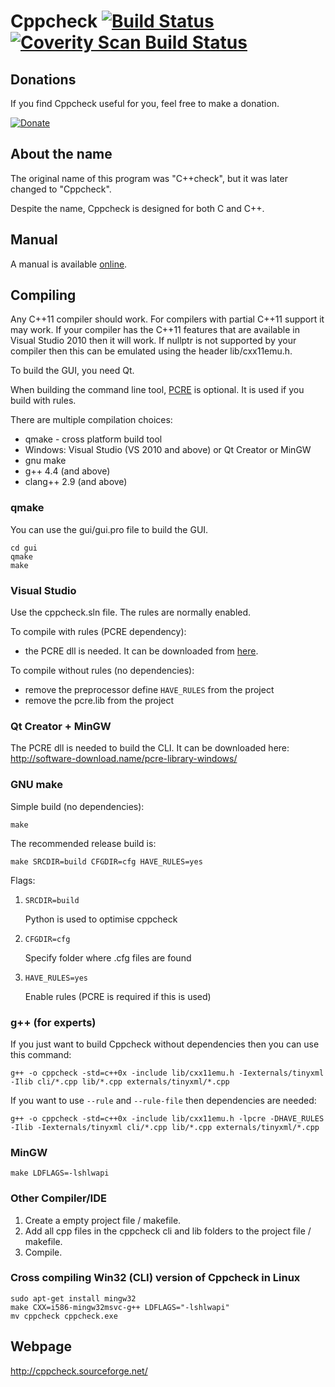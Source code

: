 # Cppcheck [![Build Status](https://travis-ci.org/danmar/cppcheck.png?branch=master)](https://travis-ci.org/danmar/cppcheck) [![Coverity Scan Build Status](https://scan.coverity.com/projects/512/badge.svg)](https://scan.coverity.com/projects/512)

## Donations

If you find Cppcheck useful for you, feel free to make a donation.

[![Donate](http://pledgie.com/campaigns/4127.png)](http://pledgie.com/campaigns/4127)

## About the name

The original name of this program was "C++check", but it was later changed to "Cppcheck".

Despite the name, Cppcheck is designed for both C and C++.

## Manual

A manual is available [online](http://cppcheck.sourceforge.net/manual.pdf).

## Compiling

Any C++11 compiler should work. For compilers with partial C++11 support it may work. If your compiler has the C++11 features that are available in Visual Studio 2010 then it will work. If nullptr is not supported by your compiler then this can be emulated using the header lib/cxx11emu.h.

To build the GUI, you need Qt.

When building the command line tool, [PCRE](http://www.pcre.org/) is optional. It is used if you build with rules.

There are multiple compilation choices:
* qmake - cross platform build tool
* Windows: Visual Studio (VS 2010 and above) or Qt Creator or MinGW
* gnu make
* g++ 4.4 (and above)
* clang++ 2.9 (and above)

### qmake

You can use the gui/gui.pro file to build the GUI.

```shell
cd gui
qmake
make
```

### Visual Studio

Use the cppcheck.sln file. The rules are normally enabled.

To compile with rules (PCRE dependency):
* the PCRE dll is needed. It can be downloaded from [here](http://cppcheck.sourceforge.net/pcre-8.10-vs.zip).

To compile without rules (no dependencies):
* remove the preprocessor define `HAVE_RULES` from the project
* remove the pcre.lib from the project

### Qt Creator + MinGW

The PCRE dll is needed to build the CLI. It can be downloaded here:
http://software-download.name/pcre-library-windows/

### GNU make

Simple build (no dependencies):

```shell
make
```

The recommended release build is:

```shell
make SRCDIR=build CFGDIR=cfg HAVE_RULES=yes
```

Flags:

1.  `SRCDIR=build`

    Python is used to optimise cppcheck

2.  `CFGDIR=cfg`

    Specify folder where .cfg files are found

3.  `HAVE_RULES=yes`

    Enable rules (PCRE is required if this is used)

### g++ (for experts)

If you just want to build Cppcheck without dependencies then you can use this command:

```shell
g++ -o cppcheck -std=c++0x -include lib/cxx11emu.h -Iexternals/tinyxml -Ilib cli/*.cpp lib/*.cpp externals/tinyxml/*.cpp
```

If you want to use `--rule` and `--rule-file` then dependencies are needed:

```shell
g++ -o cppcheck -std=c++0x -include lib/cxx11emu.h -lpcre -DHAVE_RULES -Ilib -Iexternals/tinyxml cli/*.cpp lib/*.cpp externals/tinyxml/*.cpp
```

### MinGW

```shell
make LDFLAGS=-lshlwapi
```

### Other Compiler/IDE

1. Create a empty project file / makefile.
2. Add all cpp files in the cppcheck cli and lib folders to the project file / makefile.
3. Compile.

### Cross compiling Win32 (CLI) version of Cppcheck in Linux

```shell
sudo apt-get install mingw32
make CXX=i586-mingw32msvc-g++ LDFLAGS="-lshlwapi"
mv cppcheck cppcheck.exe
```

## Webpage

http://cppcheck.sourceforge.net/
